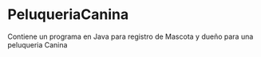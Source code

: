 # PeluqueriaCanina
Contiene un programa en Java para registro de Mascota y dueño para una peluqueria Canina
